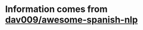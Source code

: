 # Information comes from [dav009/awesome-spanish-nlp](https://github.com/dav009/awesome-spanish-nlp)

